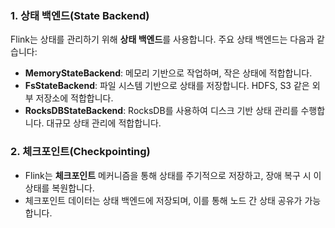 ### 1. **상태 백엔드(State Backend)**

Flink는 상태를 관리하기 위해 **상태 백엔드**를 사용합니다. 주요 상태 백엔드는 다음과 같습니다:

- **MemoryStateBackend**: 메모리 기반으로 작업하며, 작은 상태에 적합합니다.
- **FsStateBackend**: 파일 시스템 기반으로 상태를 저장합니다. HDFS, S3 같은 외부 저장소에 적합합니다.
- **RocksDBStateBackend**: RocksDB를 사용하여 디스크 기반 상태 관리를 수행합니다. 대규모 상태 관리에 적합합니다.

### 2. **체크포인트(Checkpointing)**

- Flink는 **체크포인트** 메커니즘을 통해 상태를 주기적으로 저장하고, 장애 복구 시 이 상태를 복원합니다.
- 체크포인트 데이터는 상태 백엔드에 저장되며, 이를 통해 노드 간 상태 공유가 가능합니다.